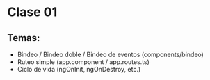 # Clase 01
## Temas:

- Bindeo / Bindeo doble / Bindeo de eventos (components/bindeo)
- Ruteo simple (app.component / app.routes.ts)
- Ciclo de vida (ngOnInit, ngOnDestroy, etc.) 
